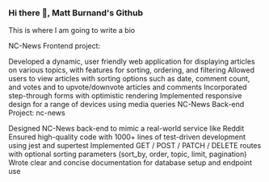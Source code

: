 ### Hi there 👋, Matt Burnand's Github


This is where I am going to write a bio

NC-News Frontend project: <link to project>


Developed a dynamic, user friendly web application for displaying articles on various topics, with features for sorting, ordering, and filtering
Allowed users to view articles with sorting options such as date, comment count, and votes and to upvote/downvote articles and comments
Incorporated step-through forms with optimistic rendering
Implemented responsive design for a range of devices using media queries
NC-News Back-end Project: nc-news

Designed NC-News back-end to mimic a real-world service like Reddit
Ensured high-quality code with 1000+ lines of test-driven development using jest and supertest
Implemented GET / POST / PATCH / DELETE routes with optional sorting parameters (sort_by, order, topic, limit, pagination)
Wrote clear and concise documentation for database setup and endpoint use
<!--
**Mburnand-tech/MBurnand-tech** is a ✨ _special_ ✨ repository because its `README.md` (this file) appears on your GitHub profile.

Here are some ideas to get you started:

- 🔭 I’m currently working on ...
- 🌱 I’m currently learning ...
- 👯 I’m looking to collaborate on ...
- 🤔 I’m looking for help with ...
- 💬 Ask me about ...
- 📫 How to reach me: ...
- 😄 Pronouns: ...
- ⚡ Fun fact: ...
-->
